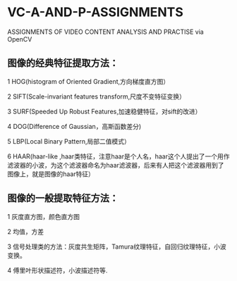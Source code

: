 # VC-A-AND-P-ASSIGNMENTS
ASSIGNMENTS OF VIDEO CONTENT ANALYSIS AND PRACTISE via OpenCV

## 图像的经典特征提取方法：
1 HOG(histogram of Oriented Gradient,方向梯度直方图）

2 SIFT(Scale-invariant features transform,尺度不变特征变换）

3 SURF(Speeded Up Robust Features,加速稳健特征，对sift的改进）

4 DOG(Difference of Gaussian，高斯函数差分)

5 LBP(Local Binary Pattern,局部二值模式）

6 HAAR(haar-like ,haar类特征，注意haar是个人名，haar这个人提出了一个用作滤波器的小波，为这个滤波器命名为haar滤波器，后来有人把这个滤波器用到了图像上，就是图像的haar特征）

## 图像的一般提取特征方法：
1 灰度直方图，颜色直方图

2 均值，方差

3 信号处理类的方法：灰度共生矩阵，Tamura纹理特征，自回归纹理特征，小波变换。

4 傅里叶形状描述符，小波描述符等.